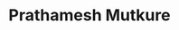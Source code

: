 ---
title: Prathamesh Mutkure
layout: fellow
img: https://avatars.githubusercontent.com/u/28570857?v=4
location: Nagpur/Pune, IN
email: pmutkure009@gmail.com
linkedin: https://www.linkedin.com/in/prathamesh-mutkure/
twitter: https://twitter.com/prathamesh_io
github: https://github.com/prathamesh-mutkure
description: I love bulding beautiful Mobile & Web apps, currently exploring the world of Blockchain and Web3
university: Vishwakarma Institute of Information Technology, Pune
interests: Gymming, Trekking, Long Drives <3
programming-languages: JavaScript, TypeScript, Solidity, Python
---